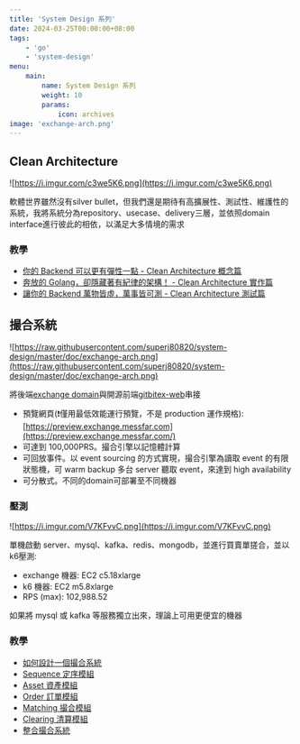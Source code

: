 ```yaml
---
title: 'System Design 系列'
date: 2024-03-25T00:00:00+08:00
tags:
    - 'go'
    - 'system-design'
menu:
    main:
        name: System Design 系列
        weight: 10
        params:
            icon: archives
image: 'exchange-arch.png'
---
```


## Clean Architecture

![https://i.imgur.com/c3we5K6.png](https://i.imgur.com/c3we5K6.png)

軟體世界雖然沒有silver bullet，但我們還是期待有高擴展性、測試性、維護性的系統，我將系統分為repository、usecase、delivery三層，並依照domain interface進行彼此的相依，以滿足大多情境的需求

### 教學

- [你的 Backend 可以更有彈性一點 - Clean Architecture 概念篇](https://www.notion.so/Backend-Clean-Architecture-efbeffa8389345aeb0adc1a974975657?pvs=21)
- [奔放的 Golang，卻隱藏著有紀律的架構！ - Clean Architecture 實作篇](https://www.notion.so/Golang-Clean-Architecture-d3354aeb1ea84e66bd3f9254f2930617?pvs=21)
- [讓你的 Backend 萬物皆虛，萬事皆可測 - Clean Architecture 測試篇](https://www.notion.so/Backend-Clean-Architecture-ad17b69f653b4f31a6dc2ffb120fc5f2?pvs=21)

## 撮合系統

![https://raw.githubusercontent.com/superj80820/system-design/master/doc/exchange-arch.png](https://raw.githubusercontent.com/superj80820/system-design/master/doc/exchange-arch.png)

將後端[exchange domain](https://github.com/superj80820/system-design/tree/master/exchange)與開源前端[gitbitex-web](https://github.com/gitbitex/gitbitex-web)串接

- 預覽網頁(❗僅用最低效能運行預覽，不是 production 運作規格): [https://preview.exchange.messfar.com](https://preview.exchange.messfar.com/)
- 可達到 100,000PRS。撮合引擎以記憶體計算
- 可回放事件。以 event sourcing 的方式實現，撮合引擎為讀取 event 的有限狀態機，可 warm backup 多台 server 聽取 event，來達到 high availability
- 可分散式。不同的domain可部署至不同機器

### 壓測

![https://i.imgur.com/V7KFvvC.png](https://i.imgur.com/V7KFvvC.png)

單機啟動 server、mysql、kafka、redis、mongodb，並進行買賣單搓合，並以k6壓測:

- exchange 機器: EC2 c5.18xlarge
- k6 機器: EC2 m5.8xlarge
- RPS (max): 102,988.52

如果將 mysql 或 kafka 等服務獨立出來，理論上可用更便宜的機器

### 教學

- [如何設計一個撮合系統](https://blog.messfar.com/posts/system-design-1)
- [Sequence 定序模組](https://blog.messfar.com/posts/system-design-2-sequence)
- [Asset 資產模組](https://blog.messfar.com/posts/system-design-3-asset)
- [Order 訂單模組](https://blog.messfar.com/posts/system-design-4-order)
- [Matching 撮合模組](https://blog.messfar.com/posts/system-design-5-matching)
- [Clearing 清算模組](https://blog.messfar.com/posts/system-design-6-clearing)
- [整合撮合系統](https://blog.messfar.com/posts/system-design-7-integration)